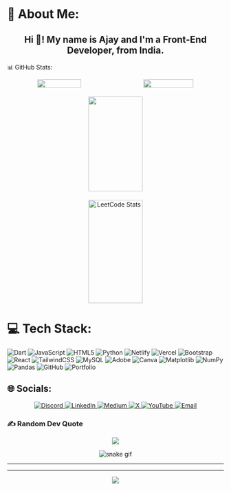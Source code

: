 # 💫 About Me:
<h2 align="center">Hi 👋! My name is Ajay and I'm a Front-End Developer, from India.</h2>

📊 GitHub Stats:

<div align="center" style="display: flex; flex-wrap: wrap; justify-content: center; gap: 20px;">

  <!-- GitHub Summary Stats -->
  <img src="https://github-readme-stats.vercel.app/api?username=Ajay987654&show_icons=true&theme=radical" width="45%" />

  <!-- GitHub Streak Stats -->
  <img src="https://github-readme-streak-stats.herokuapp.com/?user=Ajay987654&theme=radical" width="48%" />

  <!-- Top Languages -->
  <img src="https://github-readme-stats.vercel.app/api/top-langs/?username=Ajay987654&theme=dark&hide_border=false&include_all_commits=false&count_private=false&layout=compact" width="50%" height="220" />

  <!-- LeetCode Stats -->
  <img src="https://leetcard.jacoblin.cool/Ajay_2025?theme=dark&font=Kanit" width="50%" height="240" alt="LeetCode Stats" />
  
</div>


# 💻 Tech Stack:
![Dart](https://img.shields.io/badge/dart-%230175C2.svg?style=for-the-badge&logo=dart&logoColor=white) ![JavaScript](https://img.shields.io/badge/javascript-%23323330.svg?style=for-the-badge&logo=javascript&logoColor=%23F7DF1E) ![HTML5](https://img.shields.io/badge/html5-%23E34F26.svg?style=for-the-badge&logo=html5&logoColor=white) ![Python](https://img.shields.io/badge/python-3670A0?style=for-the-badge&logo=python&logoColor=ffdd54) ![Netlify](https://img.shields.io/badge/netlify-%23000000.svg?style=for-the-badge&logo=netlify&logoColor=#00C7B7) ![Vercel](https://img.shields.io/badge/vercel-%23000000.svg?style=for-the-badge&logo=vercel&logoColor=white) ![Bootstrap](https://img.shields.io/badge/bootstrap-%238511FA.svg?style=for-the-badge&logo=bootstrap&logoColor=white) ![React](https://img.shields.io/badge/react-%2320232a.svg?style=for-the-badge&logo=react&logoColor=%2361DAFB) ![TailwindCSS](https://img.shields.io/badge/tailwindcss-%2338B2AC.svg?style=for-the-badge&logo=tailwind-css&logoColor=white) ![MySQL](https://img.shields.io/badge/mysql-4479A1.svg?style=for-the-badge&logo=mysql&logoColor=white) ![Adobe](https://img.shields.io/badge/adobe-%23FF0000.svg?style=for-the-badge&logo=adobe&logoColor=white) ![Canva](https://img.shields.io/badge/Canva-%2300C4CC.svg?style=for-the-badge&logo=Canva&logoColor=white) ![Matplotlib](https://img.shields.io/badge/Matplotlib-%23ffffff.svg?style=for-the-badge&logo=Matplotlib&logoColor=black) ![NumPy](https://img.shields.io/badge/numpy-%23013243.svg?style=for-the-badge&logo=numpy&logoColor=white) ![Pandas](https://img.shields.io/badge/pandas-%23150458.svg?style=for-the-badge&logo=pandas&logoColor=white) ![GitHub](https://img.shields.io/badge/github-%23121011.svg?style=for-the-badge&logo=github&logoColor=white) ![Portfolio](https://img.shields.io/badge/Portfolio-%23000000.svg?style=for-the-badge&logo=firefox&logoColor=#FF7139)

## 🌐 Socials:
<div align="center">
  <a href="https://discord.gg/ajays0749">
    <img src="https://img.shields.io/badge/Discord-%237289DA.svg?logo=discord&logoColor=white" alt="Discord" />
  </a>
  <a href="https://linkedin.com/in/ajay162006">
    <img src="https://img.shields.io/badge/LinkedIn-%230077B5.svg?logo=linkedin&logoColor=white" alt="LinkedIn" />
  </a>
  <a href="https://medium.com/@@ajay527946494">
    <img src="https://img.shields.io/badge/Medium-12100E?logo=medium&logoColor=white" alt="Medium" />
  </a>
  <a href="https://x.com/Ajay_mysterious">
    <img src="https://img.shields.io/badge/X-black.svg?logo=X&logoColor=white" alt="X" />
  </a>
  <a href="https://youtube.com/@@aj_mysterious">
    <img src="https://img.shields.io/badge/YouTube-%23FF0000.svg?logo=YouTube&logoColor=white" alt="YouTube" />
  </a>
  <a href="mailto:ajay527946494@gmail.com">
    <img src="https://img.shields.io/badge/Email-D14836?logo=gmail&logoColor=white" alt="Email" />
  </a>
</div>


### ✍️ Random Dev Quote
<div align="center">
 
![](https://quotes-github-readme.vercel.app/api?type=horizontal&theme=radical)

</div>

<div align="center">
 
 ![snake gif](https://github.com/Ajay987654/Ajay987654/blob/output/github-snake-dark.svg)
</div>

---
<div align="center">
 
---
[![](https://visitcount.itsvg.in/api?id=Ajay987654&icon=0&color=0)](https://visitcount.itsvg.in)
</div>

<!-- Proudly created with GPRM ( https://gprm.itsvg.in ) -->
